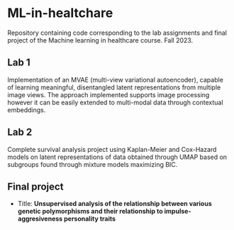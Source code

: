 # ML-in-healtchare
Repository containing code corresponding to the lab assignments and final project of the Machine learning in healthcare course. Fall 2023.

## Lab 1

Implementation of an MVAE (multi-view variational autoencoder), capable of learning meaningful, disentangled latent representations from multiple image views. The approach implemented supports image processing however it can be easily extended to multi-modal data through contextual embeddings.

## Lab 2

Complete survival analysis project using Kaplan-Meier and Cox-Hazard models on latent representations of data obtained through UMAP based on subgroups found through mixture models maximizing BIC.


## Final project

 + Title: **Unsupervised analysis of the relationship between various genetic polymorphisms and their relationship to impulse-aggresiveness personality traits**
